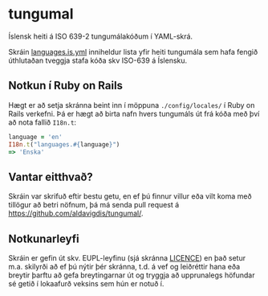 # tungumal
Íslensk heiti á ISO 639-2 tungumálakóðum í YAML-skrá.

Skráin [languages.is.yml](languages.is.yml) inniheldur lista yfir heiti tungumála sem hafa fengið úthlutaðan tveggja stafa kóða skv ISO-639 á Íslensku.

## Notkun í Ruby on Rails

Hægt er að setja skránna beint inn í möppuna `./config/locales/` í Ruby on Rails verkefni. Þá er hægt að birta nafn hvers tungumáls út frá kóða með því að nota fallið `I18n.t`:

```ruby
language = 'en'
I18n.t("languages.#{language}")
=> 'Enska'
```

## Vantar eitthvað?

Skráin var skrifuð eftir bestu getu, en ef þú finnur villur eða vilt koma með tillögur að betri nöfnum, þá má senda pull request á https://github.com/aldavigdis/tungumal/.

## Notkunarleyfi

Skráin er gefin út skv. EUPL-leyfinu (sjá skránna [LICENCE](LICENCE)) en það setur m.a. skilyrði að ef þú nýtir þér skránna, t.d. á vef og leiðréttir hana eða breytir þarftu að gefa breytingarnar út og tryggja að upprunalegs höfundar sé getið í lokaafurð veksins sem hún er notuð í.
